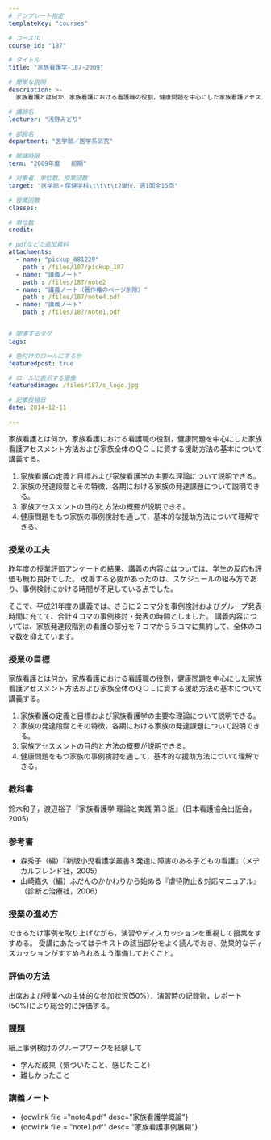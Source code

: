 ```yaml
---
# テンプレート指定
templateKey: "courses"

# コースID
course_id: "187"

# タイトル
title: "家族看護学-187-2009"

# 簡単な説明
description: >-
  家族看護とは何か，家族看護における看護職の役割，健康問題を中心にした家族看護アセスメント方法および家族全体のＱＯＬに資する援助方法の基本について講義する。   1. 家族看護の定義と目標および家族...

# 講師名
lecturer: "浅野みどり"

# 部局名
department: "医学部／医学系研究"

# 開講時限
term: "2009年度	前期"

# 対象者、単位数、授業回数
target: "医学部・保健学科\t\t\t\t2単位、週1回全15回"

# 授業回数
classes: 

# 単位数
credit: 

# pdfなどの追加資料
attachments: 
  - name: "pickup_081229" 
    path : /files/187/pickup_187
  - name: "講義ノート" 
    path : /files/187/note2
  - name: "講義ノート（著作権のページ削除）" 
    path : /files/187/note4.pdf
  - name: "講義ノート" 
    path : /files/187/note1.pdf


# 関連するタグ
tags:

# 色付けのロールにするか
featuredpost: true

# ロールに表示する画像
featuredimage: /files/187/s_logo.jpg

# 記事投稿日
date: 2014-12-11

---
```

家族看護とは何か，家族看護における看護職の役割，健康問題を中心にした家族看護アセスメント方法および家族全体のＱＯＬに資する援助方法の基本について講義する。 

  1. 家族看護の定義と目標および家族看護学の主要な理論について説明できる。 
  2. 家族の発達段階とその特徴，各期における家族の発達課題について説明できる。
  3. 家族アセスメントの目的と方法の概要が説明できる。
  4. 健康問題をもつ家族の事例検討を通して，基本的な援助方法について理解できる。
### 授業の工夫

昨年度の授業評価アンケートの結果、講義の内容にはついては、学生の反応も評価も概ね良好でした。 改善する必要があったのは、スケジュールの組み方であり、事例検討にかける時間が不足している点でした。 

そこで、平成21年度の講義では、さらに２コマ分を事例検討およびグループ発表時間に充てて、合計４コマの事例検討・発表の時間としました。 講義内容については、家族発達段階別の看護の部分を７コマから５コマに集約して、全体のコマ数を抑えています。

### 授業の目標

家族看護とは何か，家族看護における看護職の役割，健康問題を中心にした家族看護アセスメント方法および家族全体のＱＯＬに資する援助方法の基本について講義する。 

  1. 家族看護の定義と目標および家族看護学の主要な理論について説明できる。
  2. 家族の発達段階とその特徴，各期における家族の発達課題について説明できる。
  3. 家族アセスメントの目的と方法の概要が説明できる。 
  4. 健康問題をもつ家族の事例検討を通して，基本的な援助方法について理解できる。

### 教科書

鈴木和子，渡辺裕子『家族看護学 理論と実践 第３版』（日本看護協会出版会，2005）

### 参考書

  * 森秀子（編）『新版小児看護学叢書3 発達に障害のある子どもの看護』（メヂカルフレンド社，2005）
  * 山崎嘉久（編）ふだんのかかわりから始める『虐待防止＆対応マニュアル』（診断と治療社，2006） 

### 授業の進め方

できるだけ事例を取り上げながら，演習やディスカッションを重視して授業をすすめる。 受講にあたってはテキストの該当部分をよく読んでおき、効果的なディスカッションがすすめられるよう準備しておくこと。 

### 評価の方法

出席および授業への主体的な参加状況(50%），演習時の記録物，レポート(50%)により総合的に評価する。 

### 課題

紙上事例検討のグループワークを経験して 

  * 学んだ成果（気づいたこと、感じたこと）
  * 難しかったこと

### 講義ノート

  * {ocwlink file ="note4.pdf" desc="家族看護学概論"}
  * {ocwlink file = "note1.pdf" desc= "家族看護事例展開"}


